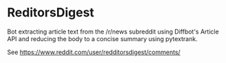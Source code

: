 # ReditorsDigest

Bot extracting article text from the /r/news subreddit using Diffbot's Article API and reducing the body to a concise summary using pytextrank.

See https://www.reddit.com/user/redditorsdigest/comments/
